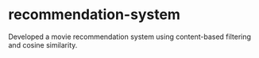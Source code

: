 # recommendation-system
Developed a movie recommendation system using content-based filtering and cosine similarity.
